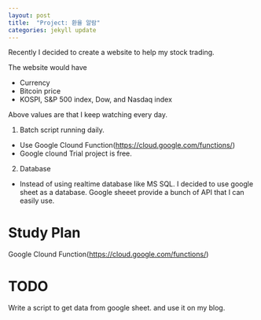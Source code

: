 ```yaml
---
layout: post
title:  "Project: 환율 알람"
categories: jekyll update
---
```


Recently I decided to create a website to help my stock trading.

The website would have

- Currency
- Bitcoin price
- KOSPI, S&P 500 index, Dow, and Nasdaq index

Above values are that I keep watching every day.


1. Batch script running daily.
  - Use Google Clound Function(https://cloud.google.com/functions/)
  - Google clound Trial project is free.

2. Database
 - Instead of using realtime database like MS SQL. I decided to use google sheet
   as a database. Google sheeet provide a bunch of API that I can easily use.

# Study Plan
  Google Clound Function(https://cloud.google.com/functions/)

# TODO
  Write a script to get data from google sheet. and use it on my blog.
